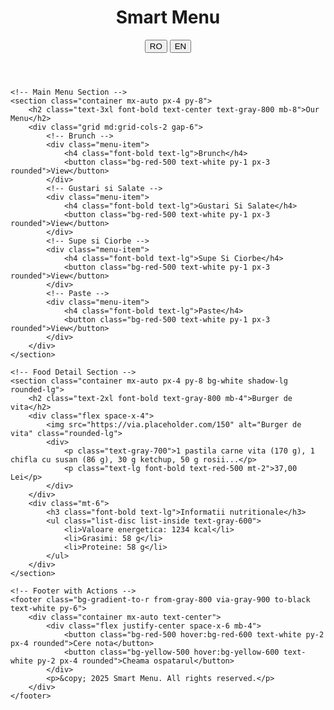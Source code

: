 <!DOCTYPE html>
<html lang="en">
<head>
    <meta charset="UTF-8">
    <meta name="viewport" content="width=device-width, initial-scale=1.0">
    <title>Restaurant Menu</title>
    <script src="https://cdn.tailwindcss.com"></script>
    <style>
        body {
            scroll-behavior: smooth;
        }
        .menu-item {
            border: 1px solid #e63946;
            border-radius: 8px;
            padding: 16px;
            margin-bottom: 12px;
            display: flex;
            align-items: center;
            justify-content: space-between;
        }
        .menu-item h4 {
            color: #e63946;
        }
    </style>
</head>
<body class="bg-gray-50 font-sans">
    <!-- Header with Language Switch -->
    <header class="bg-gradient-to-r from-red-400 to-yellow-500 text-white py-4 shadow-md">
        <div class="container mx-auto px-4 flex justify-between items-center">
            <h1 class="text-2xl font-bold">Smart Menu</h1>
            <div class="flex space-x-4">
                <button class="bg-white text-red-500 font-bold py-1 px-3 rounded">RO</button>
                <button class="bg-white text-red-500 font-bold py-1 px-3 rounded">EN</button>
            </div>
        </div>
    </header>

    <!-- Main Menu Section -->
    <section class="container mx-auto px-4 py-8">
        <h2 class="text-3xl font-bold text-center text-gray-800 mb-8">Our Menu</h2>
        <div class="grid md:grid-cols-2 gap-6">
            <!-- Brunch -->
            <div class="menu-item">
                <h4 class="font-bold text-lg">Brunch</h4>
                <button class="bg-red-500 text-white py-1 px-3 rounded">View</button>
            </div>
            <!-- Gustari si Salate -->
            <div class="menu-item">
                <h4 class="font-bold text-lg">Gustari Si Salate</h4>
                <button class="bg-red-500 text-white py-1 px-3 rounded">View</button>
            </div>
            <!-- Supe si Ciorbe -->
            <div class="menu-item">
                <h4 class="font-bold text-lg">Supe Si Ciorbe</h4>
                <button class="bg-red-500 text-white py-1 px-3 rounded">View</button>
            </div>
            <!-- Paste -->
            <div class="menu-item">
                <h4 class="font-bold text-lg">Paste</h4>
                <button class="bg-red-500 text-white py-1 px-3 rounded">View</button>
            </div>
        </div>
    </section>

    <!-- Food Detail Section -->
    <section class="container mx-auto px-4 py-8 bg-white shadow-lg rounded-lg">
        <h2 class="text-2xl font-bold text-gray-800 mb-4">Burger de vita</h2>
        <div class="flex space-x-4">
            <img src="https://via.placeholder.com/150" alt="Burger de vita" class="rounded-lg">
            <div>
                <p class="text-gray-700">1 pastila carne vita (170 g), 1 chifla cu susan (86 g), 30 g ketchup, 50 g rosii...</p>
                <p class="text-lg font-bold text-red-500 mt-2">37,00 Lei</p>
            </div>
        </div>
        <div class="mt-6">
            <h3 class="font-bold text-lg">Informatii nutritionale</h3>
            <ul class="list-disc list-inside text-gray-600">
                <li>Valoare energetica: 1234 kcal</li>
                <li>Grasimi: 58 g</li>
                <li>Proteine: 58 g</li>
            </ul>
        </div>
    </section>

    <!-- Footer with Actions -->
    <footer class="bg-gradient-to-r from-gray-800 via-gray-900 to-black text-white py-6">
        <div class="container mx-auto text-center">
            <div class="flex justify-center space-x-6 mb-4">
                <button class="bg-red-500 hover:bg-red-600 text-white py-2 px-4 rounded">Cere nota</button>
                <button class="bg-yellow-500 hover:bg-yellow-600 text-white py-2 px-4 rounded">Cheama ospatarul</button>
            </div>
            <p>&copy; 2025 Smart Menu. All rights reserved.</p>
        </div>
    </footer>
</body>
</html>
